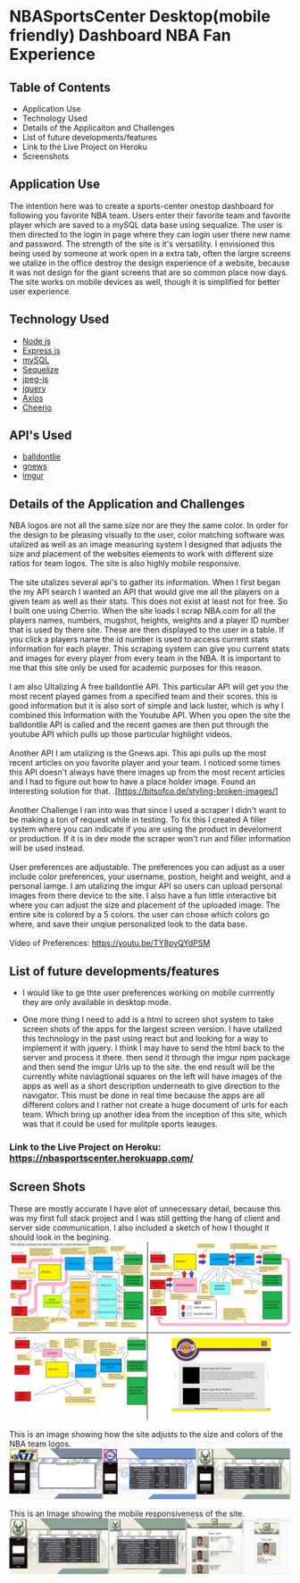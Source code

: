 # NBASportsCenter Desktop(mobile friendly) Dashboard NBA Fan Experience

## Table of Contents

* Application Use
* Technology Used
* Details of the Applicaiton and Challenges
* List of future developments/features
* Link to the Live Project on Heroku
* Screenshots

## Application Use
The intention here was to create a sports-center onestop dashboard for following you favorite NBA team. Users enter their favorite team and favorite player which are saved to a mySQL data base using sequalize. The user is then directed to the login in page where they can login user there new name and password. The strength of the site is it's versatility. I envisioned this being used by someone at work open in a extra tab, often the largre screens we utalize in the office destroy the design experience of a website, because it was not design for the giant screens that are so common place now days. The site works on mobile devices as well, though it is simplified for better user experience.

## Technology Used

* [Node js](https://nodejs.org/en/)
* [Express js](https://expressjs.com/)
* [mySQL](https://www.mysql.com/)
* [Sequelize](https://sequelize.org/)
* [jpeg-js](https://www.npmjs.com/package/jpeg-js)
* [jquery](https://jquery.com/)
* [Axios](https://www.axios.com/)
* [Cheerio](https://www.npmjs.com/package/cheerio)

## API's Used
* [balldontlie](https://www.balldontlie.io/#introduction)
* [gnews](https://gnews.io/docs/v3#introduction)
* [imgur](https://api.imgur.com/)


## Details of the Application and Challenges
 NBA logos are not all the same size nor are they the same color. In order for the design to be pleasing visually to the user, color matching software was utalized as well as an image measuring system I designed that adjusts the size and placement of the websites elements to work with different size ratios for team logos.  The site is also highly mobile responsive. 
 <br>
  <br>
 The site utalizes several api's to gather its information. When I first began the my API search I wanted an API that would give me all the players on a given team as well as their stats. This does not exist at least not for free. So I built one using Cherrio. When the site loads I scrap NBA.com for all the players names, numbers, mugshot, heights, weights and a player ID number that is used by there site. These are then displayed to the user in a table. If you click a players name the id number is used to access current stats information for each player. This scraping system can give you current stats and images for every player from every team in the NBA. It is important to me that this site only be used for academic purposes for this reason. 
  <br>
   <br>
 I am also Ultalizing A free balldontlie API. This particular API will get you the most recent played games from a specified team and their scores. this is good information but it is also sort of simple and lack luster, which is why I combined this Information with the Youtube API. When you open the site the balldontlie API is called and the recent games are then put through the youtube API which pulls up those particular highlight videos. 
 <br>
   <br>
Another API I am utalizing is the Gnews api. This api pulls up the most recent articles on you favorite player and your team. I noticed some times this API doesn't always have there images up from the most recent articles and I had to figure out how to have a place holder image. Found an interesting solution for that. .[https://bitsofco.de/styling-broken-images/]
    <br>
   <br>
Another Challenge I ran into was that since I used a scraper I didn't want to be making a ton of request while in testing. To fix this I created A filler system where you can indicate if you are using the product in develoment or production. If it is in dev mode the scraper won't run and filler information will be used instead. 
    <br>
   <br>
User preferences are adjustable. The preferences you can adjust as a user include color preferences, your username, postion, height and weight, and a personal iamge. I am utalizing the imgur API so users can upload personal images from there device to the site. I also have a fun little interactive bit where you can adjust the size and placement of the uploaded image. The entire site is colored by a 5 colors. the user can chose which colors go where, and save their unqiue personalized look to the data base.  
<br>
Video of Preferences: https://youtu.be/TY8pyQYdPSM

## List of future developments/features
* I would like to ge thte user preferences working on mobile currrently they are only available in desktop mode. 

* One more thing I need to add is a html to screen shot system to take screen shots of the apps for the largest screen version. I have utalized this technology in the past using react but and looking for a way to implement it with jquery. I think I may have to send the html back to the server and process it there. then send it through the imgur npm package and then send the imgur Urls up to the site. the end result will be the currently white naviagtional squares on the left will have images of the apps as well as a short description underneath to give direction to the navigator. This must be done in real time because the apps are all different colors and I rather not create a huge document of urls for each team. Which bring up another idea from the inception of this site, which was that it could be used for mulitple sports leauges.


### Link to the Live Project on Heroku: https://nbasportscenter.herokuapp.com/

 
## Screen Shots
These are mostly accurate I have alot of unnecessary detail, because this was my first full stack project and I was still getting the hang of client and server side communication. I also included a sketch of how I thought it should look in the begining. 
![](gitreadMeImages/flowcharts.png)

This is an image showing how the site adjusts to the size and colors of the NBA team logos.
![](gitreadMeImages/imagesizeadjustments.png)

This is an Image showing the mobile responsiveness of the site.
![](gitreadMeImages/mobileresposiveness.png) 
